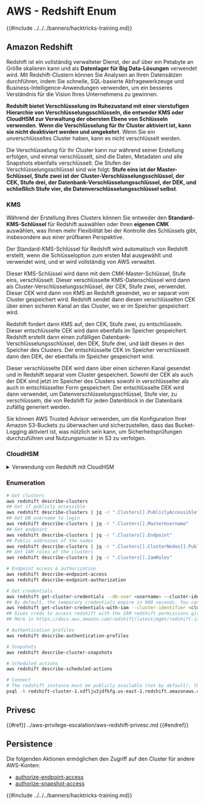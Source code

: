 # AWS - Redshift Enum

{{#include ../../../banners/hacktricks-training.md}}

## Amazon Redshift

Redshift ist ein vollständig verwalteter Dienst, der auf über ein Petabyte an Größe skalieren kann und als **Datenlager für Big Data-Lösungen** verwendet wird. Mit Redshift-Clustern können Sie Analysen an Ihren Datensätzen durchführen, indem Sie schnelle, SQL-basierte Abfragewerkzeuge und Business-Intelligence-Anwendungen verwenden, um ein besseres Verständnis für die Vision Ihres Unternehmens zu gewinnen.

**Redshift bietet Verschlüsselung im Ruhezustand mit einer vierstufigen Hierarchie von Verschlüsselungsschlüsseln, die entweder KMS oder CloudHSM zur Verwaltung der obersten Ebene von Schlüsseln verwenden**. **Wenn die Verschlüsselung für Ihr Cluster aktiviert ist, kann sie nicht deaktiviert werden und umgekehrt**. Wenn Sie ein unverschlüsseltes Cluster haben, kann es nicht verschlüsselt werden.

Die Verschlüsselung für Ihr Cluster kann nur während seiner Erstellung erfolgen, und einmal verschlüsselt, sind die Daten, Metadaten und alle Snapshots ebenfalls verschlüsselt. Die Stufen der Verschlüsselungsschlüssel sind wie folgt: **Stufe eins ist der Master-Schlüssel, Stufe zwei ist der Cluster-Verschlüsselungsschlüssel, der CEK, Stufe drei, der Datenbank-Verschlüsselungsschlüssel, der DEK, und schließlich Stufe vier, die Datenverschlüsselungsschlüssel selbst**.

### KMS

Während der Erstellung Ihres Clusters können Sie entweder den **Standard-KMS-Schlüssel** für Redshift auswählen oder Ihren **eigenen CMK** auswählen, was Ihnen mehr Flexibilität bei der Kontrolle des Schlüssels gibt, insbesondere aus einer prüfbaren Perspektive.

Der Standard-KMS-Schlüssel für Redshift wird automatisch von Redshift erstellt, wenn die Schlüsseloption zum ersten Mal ausgewählt und verwendet wird, und er wird vollständig von AWS verwaltet.

Dieser KMS-Schlüssel wird dann mit dem CMK-Master-Schlüssel, Stufe eins, verschlüsselt. Dieser verschlüsselte KMS-Datenschlüssel wird dann als Cluster-Verschlüsselungsschlüssel, der CEK, Stufe zwei, verwendet. Dieser CEK wird dann von KMS an Redshift gesendet, wo er separat vom Cluster gespeichert wird. Redshift sendet dann diesen verschlüsselten CEK über einen sicheren Kanal an das Cluster, wo er im Speicher gespeichert wird.

Redshift fordert dann KMS auf, den CEK, Stufe zwei, zu entschlüsseln. Dieser entschlüsselte CEK wird dann ebenfalls im Speicher gespeichert. Redshift erstellt dann einen zufälligen Datenbank-Verschlüsselungsschlüssel, den DEK, Stufe drei, und lädt diesen in den Speicher des Clusters. Der entschlüsselte CEK im Speicher verschlüsselt dann den DEK, der ebenfalls im Speicher gespeichert wird.

Dieser verschlüsselte DEK wird dann über einen sicheren Kanal gesendet und in Redshift separat vom Cluster gespeichert. Sowohl der CEK als auch der DEK sind jetzt im Speicher des Clusters sowohl in verschlüsselter als auch in entschlüsselter Form gespeichert. Der entschlüsselte DEK wird dann verwendet, um Datenverschlüsselungsschlüssel, Stufe vier, zu verschlüsseln, die von Redshift für jeden Datenblock in der Datenbank zufällig generiert werden.

Sie können AWS Trusted Advisor verwenden, um die Konfiguration Ihrer Amazon S3-Buckets zu überwachen und sicherzustellen, dass das Bucket-Logging aktiviert ist, was nützlich sein kann, um Sicherheitsprüfungen durchzuführen und Nutzungsmuster in S3 zu verfolgen.

### CloudHSM

<details>

<summary>Verwendung von Redshift mit CloudHSM</summary>

Wenn Sie mit CloudHSM arbeiten, um Ihre Verschlüsselung durchzuführen, müssen Sie zunächst eine vertrauenswürdige Verbindung zwischen Ihrem HSM-Client und Redshift einrichten, während Sie Client- und Serverzertifikate verwenden.

Diese Verbindung ist erforderlich, um sichere Kommunikationen bereitzustellen, die es ermöglichen, Verschlüsselungsschlüssel zwischen Ihrem HSM-Client und Ihren Redshift-Clustern zu senden. Mit einem zufällig generierten privaten und öffentlichen Schlüsselpaar erstellt Redshift ein öffentliches Client-Zertifikat, das von Redshift verschlüsselt und gespeichert wird. Dies muss heruntergeladen und Ihrem HSM-Client registriert sowie dem richtigen HSM-Partition zugewiesen werden.

Sie müssen dann Redshift mit den folgenden Details Ihres HSM-Clients konfigurieren: die HSM-IP-Adresse, den Namen der HSM-Partition, das Passwort der HSM-Partition und das öffentliche HSM-Serverzertifikat, das von CloudHSM mit einem internen Master-Schlüssel verschlüsselt wird. Sobald diese Informationen bereitgestellt wurden, wird Redshift bestätigen und überprüfen, dass es sich mit der Entwicklungspartition verbinden und darauf zugreifen kann.

Wenn Ihre internen Sicherheitsrichtlinien oder Governance-Kontrollen vorschreiben, dass Sie eine Schlüsselrotation anwenden müssen, ist dies mit Redshift möglich, sodass Sie Verschlüsselungsschlüssel für verschlüsselte Cluster rotieren können. Sie müssen jedoch beachten, dass während des Schlüsselrotationsprozesses das Cluster für einen sehr kurzen Zeitraum nicht verfügbar sein wird, und es ist am besten, Schlüssel nur dann zu rotieren, wenn Sie es benötigen oder wenn Sie das Gefühl haben, dass sie möglicherweise kompromittiert wurden.

Während der Rotation wird Redshift den CEK für Ihr Cluster und für alle Backups dieses Clusters rotieren. Es wird einen DEK für das Cluster rotieren, aber es ist nicht möglich, einen DEK für die in S3 gespeicherten Snapshots zu rotieren, die mit dem DEK verschlüsselt wurden. Es wird das Cluster in einen Zustand 'Schlüssel rotieren' versetzen, bis der Prozess abgeschlossen ist, wenn der Status wieder auf 'verfügbar' zurückkehrt.

</details>

### Enumeration
```bash
# Get clusters
aws redshift describe-clusters
## Get if publicly accessible
aws redshift describe-clusters | jq -r ".Clusters[].PubliclyAccessible"
## Get DB username to login
aws redshift describe-clusters | jq -r ".Clusters[].MasterUsername"
## Get endpoint
aws redshift describe-clusters | jq -r ".Clusters[].Endpoint"
## Public addresses of the nodes
aws redshift describe-clusters | jq -r ".Clusters[].ClusterNodes[].PublicIPAddress"
## Get IAM roles of the clusters
aws redshift describe-clusters | jq -r ".Clusters[].IamRoles"

# Endpoint access & authorization
aws redshift describe-endpoint-access
aws redshift describe-endpoint-authorization

# Get credentials
aws redshift get-cluster-credentials --db-user <username> --cluster-identifier <cluster-id>
## By default, the temporary credentials expire in 900 seconds. You can optionally specify a duration between 900 seconds (15 minutes) and 3600 seconds (60 minutes).
aws redshift get-cluster-credentials-with-iam --cluster-identifier <cluster-id>
## Gives creds to access redshift with the IAM redshift permissions given to the current AWS account
## More in https://docs.aws.amazon.com/redshift/latest/mgmt/redshift-iam-access-control-identity-based.html

# Authentication profiles
aws redshift describe-authentication-profiles

# Snapshots
aws redshift describe-cluster-snapshots

# Scheduled actions
aws redshift describe-scheduled-actions

# Connect
# The redshift instance must be publicly available (not by default), the sg need to allow inbounds connections to the port and you need creds
psql -h redshift-cluster-1.sdflju3jdfkfg.us-east-1.redshift.amazonaws.com -U admin -d dev -p 5439
```
## Privesc

{{#ref}}
../aws-privilege-escalation/aws-redshift-privesc.md
{{#endref}}

## Persistence

Die folgenden Aktionen ermöglichen den Zugriff auf den Cluster für andere AWS-Konten:

- [authorize-endpoint-access](https://docs.aws.amazon.com/cli/latest/reference/redshift/authorize-endpoint-access.html)
- [authorize-snapshot-access](https://docs.aws.amazon.com/cli/latest/reference/redshift/authorize-snapshot-access.html)

{{#include ../../../banners/hacktricks-training.md}}
